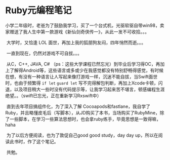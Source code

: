 # Ruby元编程笔记

​	小学二年级时，老爸为了鼓励我学习，买了一个台式机，光驱软驱自带win98，卖家赠送了我人生中第一款游戏《新仙剑奇侠传一》，从此一发不可收拾。。。

​	大学时，又恰逢 LOL 面世，再加上我的狐朋狗友闷，四年悄然而逝。。。

​	一直到现在，仍然对游戏不可自拔。。。

​	从C，C++,  JAVA, C# （ps：这些大学课程已然忘光）到毕业后学习得OC，再加上了解得Android等，这些语言或多或少在我感觉都没有特别舒畅得感觉，有时候在想，有没有一种语言让人写起来像打游戏一样，沉迷不能自拔，当Swift面世时，也由于频繁得 `if let` `guard let` 写不完得解包判断，再加上Xcode卡顿，闪退，以及项目稍大一些时没有代码提示等，让我学习起来苦不堪言，顿感编程生涯绝望。。（swift已忘光，正在重新学习Rxswift中）

​	直到去年项目搞组件化，为了深入了解 Cocoapods和fastlane，我自学了Ruby，并且略懂皮毛后（写脚本），从JD购买了本书，当场购买了RubyMine，除了一些脚本，在学习一些算法思想时，也会拿ruby练手，毕竟思想是一致得嘛，haha

​	为了以后方便阅读，也为了敦促自己good good study，day day up，所以在阅读此书时，作了这个笔记。

​	共勉。

